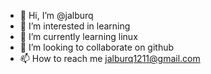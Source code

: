 - 👋 Hi, I’m @jalburq
- 👀 I’m interested in learning
- 🌱 I’m currently learning linux
- 💞️ I’m looking to collaborate on github
- 📫 How to reach me jalburq1211@gmail.com

<!---
jalburq/jalburq is a ✨ special ✨ repository because its `README.md` (this file) appears on your GitHub profile.
You can click the Preview link to take a look at your changes.
--->
